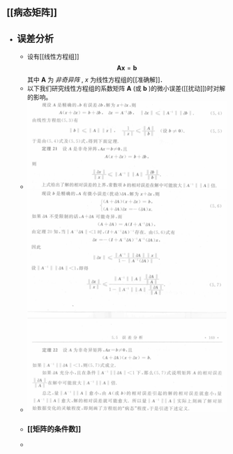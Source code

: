 ## [[病态矩阵]]
- ## 误差分析
	- 设有[[线性方程组]] 
	  $$\boldsymbol{Ax}=\boldsymbol b$$
	  其中 $\boldsymbol A$ 为 *非奇异阵* , $x$ 为线性方程组的[[准确解]]．
	- 以下我们研究线性方程组的系数矩阵 $\boldsymbol A$ (或 $\boldsymbol b$ )的微小误差([[扰动]])时对解的影响。
	- ![image.png](../assets/image_1703105225924_0.png)
	- ![image.png](../assets/image_1703105393111_0.png)
	- ### [[矩阵的条件数]]
	-